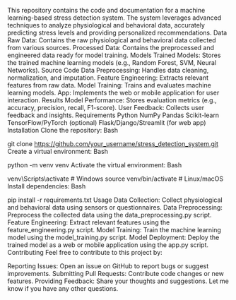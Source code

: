 This repository contains the code and documentation for a machine learning-based stress detection system. The system leverages advanced techniques to analyze physiological and behavioral data, accurately predicting stress levels and providing personalized recommendations.
Data
Raw Data: Contains the raw physiological and behavioral data collected from various sources.
Processed Data: Contains the preprocessed and engineered data ready for model training.
Models
Trained Models: Stores the trained machine learning models (e.g., Random Forest, SVM, Neural Networks).
Source Code
Data Preprocessing: Handles data cleaning, normalization, and imputation.
Feature Engineering: Extracts relevant features from raw data.
Model Training: Trains and evaluates machine learning models.
App: Implements the web or mobile application for user interaction.
Results
Model Performance: Stores evaluation metrics (e.g., accuracy, precision, recall, F1-score).
User Feedback: Collects user feedback and insights.
Requirements
Python
NumPy
Pandas
Scikit-learn
TensorFlow/PyTorch (optional)
Flask/Django/Streamlit (for web app)
Installation
Clone the repository:
Bash

git clone https://github.com/your_username/stress_detection_system.git
Create a virtual environment:
Bash

python -m venv venv
Activate the virtual environment:
Bash

venv\Scripts\activate  # Windows
source venv/bin/activate  # Linux/macOS
Install dependencies:
Bash

pip install -r requirements.txt
Usage
Data Collection: Collect physiological and behavioral data using sensors or questionnaires.
Data Preprocessing: Preprocess the collected data using the data_preprocessing.py script.
Feature Engineering: Extract relevant features using the feature_engineering.py script.
Model Training: Train the machine learning model using the model_training.py script.
Model Deployment: Deploy the trained model as a web or mobile application using the app.py script.
Contributing
Feel free to contribute to this project by:

Reporting Issues: Open an issue on GitHub to report bugs or suggest improvements.
Submitting Pull Requests: Contribute code changes or new features.
Providing Feedback: Share your thoughts and suggestions.
Let me know if you have any other questions.







